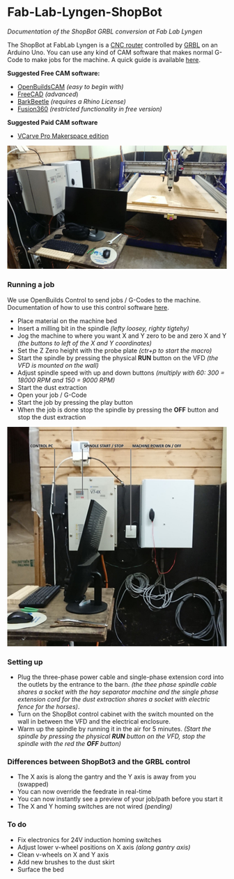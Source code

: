 # Fab-Lab-Lyngen-ShopBot
*Documentation of the ShopBot GRBL conversion at Fab Lab Lyngen*

The ShopBot at FabLab Lyngen is a [CNC router](https://en.wikipedia.org/wiki/CNC_router) controlled by [GRBL](https://github.com/gnea/grbl/wiki) on an Arduino Uno. You can use any kind of CAM software that makes normal G-Code to make jobs for the machine. A quick guide is available [here](https://docs.openbuilds.com/doku.php?id=docs:software:overview).

**Suggested Free CAM software:**

 - [OpenBuildsCAM](https://cam.openbuilds.com/) *(easy to begin with)*
 - [FreeCAD](https://www.freecadweb.org/) *(advanced*)
 - [BarkBeetle](https://github.com/fellesverkstedet/Bark-beetle-parametric-toolpaths) *(requires a Rhino License)*
 - [Fusion360](https://www.google.com/url?sa=t&rct=j&q=&esrc=s&source=web&cd=&cad=rja&uact=8&ved=2ahUKEwi71tWk-suDAxXpAhAIHec7BYoQFnoECBQQAQ&url=https%3A%2F%2Fwww.autodesk.com%2Fproducts%2Ffusion-360%2Fpersonal&usg=AOvVaw2Qpz756Hs5P4X8QVNBXLeT&opi=89978449) *(restricted functionality in free version)*

**Suggested Paid CAM software**

- [VCarve Pro Makerspace edition](https://www.vectric.com/products/makerspace)

![](/img/lyngen-shopbot.jpg)

### Running a job

We use OpenBuilds Control to send jobs / G-Codes to the machine. Documentation of how to use this control software [here](https://docs.openbuilds.com/doku.php?id=docs:software:openbuilds-control).

- Place material on the machine bed
- Insert a milling bit in the spindle *(lefty loosey, righty tigtehy)*
- Jog the machine to where you want X and Y zero to be and zero X and Y *(the buttons to left of the X and Y coordinates)*
- Set the Z Zero height with the probe plate *(ctr+p to start the macro)*
- Start the spindle by pressing the physical **RUN** button on the VFD *(the VFD is mounted on the wall)*
- Adjust spindle speed with up and down buttons *(multiply with 60: 300 = 18000 RPM and 150 = 9000 RPM)*
- Start the dust extraction
- Open your job / G-Code
- Start the job by pressing the play button
- When the job is done stop the spindle by pressing the **OFF** button and stop the dust extraction

![](/img/instruction-graphics.png)

### Setting up

- Plug the three-phase power cable and single-phase extension cord into the outlets by the entrance to the barn. *(the thee phase spindle cable shares a socket with the hay separator machine and the single phase extension cord for the dust extraction shares a socket with electric fence for the horses)*.
- Turn on the ShopBot control cabinet with the switch mounted on the wall in between the VFD and the electrical enclosure.
- Warm up the spindle by running it in the air for 5 minutes. *(Start the spindle by pressing the physical **RUN** button on the VFD, stop the spindle with the red the **OFF** button)*

### Differences between ShopBot3 and the GRBL control

- The X axis is along the gantry and the Y axis is away from you (swapped)
- You can now override the feedrate in real-time
- You can now instantly see a preview of your job/path before you start it
- The X and Y homing switches are not wired *(pending)*


### To do

 - Fix electronics for 24V induction homing switches
 - Adjust lower v-wheel positions on X axis *(along gantry axis)*
 - Clean v-wheels on X and Y axis
 - Add new brushes to the dust skirt
 - Surface the bed
